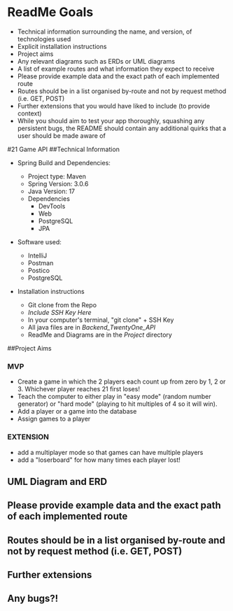# ReadMe Goals
* Technical information surrounding the name, and version, of technologies used
* Explicit installation instructions
* Project aims
* Any relevant diagrams such as ERDs or UML diagrams
* A list of example routes and what information they expect to receive
* Please provide example data and the exact path of each implemented route
* Routes should be in a list organised by-route and not by request method (i.e. GET, POST)
* Further extensions that you would have liked to include (to provide context)
* While you should aim to test your app thoroughly, squashing any persistent bugs, the README should contain any additional quirks that a user should be made aware of


#21 Game API
##Technical Information

* Spring Build and Dependencies: 
	* Project type: Maven	
	* Spring Version: 3.0.6
	* Java Version: 17
	* Dependencies
		* DevTools
		* Web
		* PostgreSQL
		* JPA

* Software used: 
	* IntelliJ
	* Postman
	* Postico
	* PostgreSQL

* Installation instructions
	* Git clone from the Repo 
	* *Include SSH Key Here*
	* In your computer's terminal, "git clone" + SSH Key
	* All java files are in *Backend_TwentyOne_API*	
	* ReadMe and Diagrams are in the *Project* directory	



##Project Aims
 
### MVP

* Create a game in which the 2 players each count up from zero by 1, 2 or 3. Whichever player reaches 21 first loses!
* Teach the computer to either play in "easy mode" (random number generator) or "hard mode" (playing to hit multiples of 4 so it will win).
* Add a player or a game into the database
* Assign games to a player

### EXTENSION
* add a multiplayer mode so that games can have multiple players
* add a "loserboard" for how many times each player lost!
  
## UML Diagram and ERD


## Please provide example data and the exact path of each implemented route

## Routes should be in a list organised by-route and not by request method (i.e. GET, POST)


## Further extensions 

## Any bugs?!